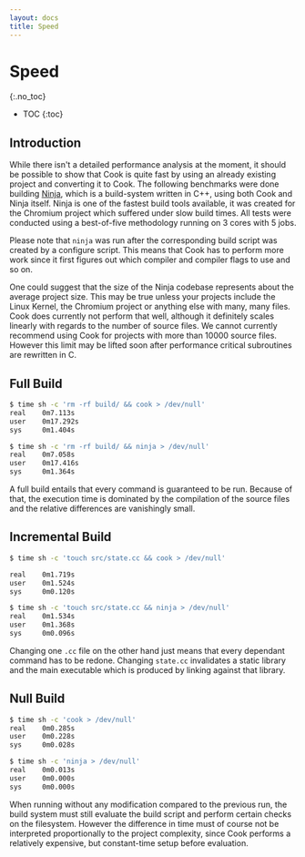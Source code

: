```yaml
---
layout: docs
title: Speed
---
```


# Speed
{:.no_toc}

* TOC
{:toc}


## Introduction

While there isn't a detailed performance analysis at the moment, it should be
possible to show that Cook is quite fast by using an already existing project
and converting it to Cook. The following benchmarks were done building
[Ninja](https://github.com/ninja-build/ninja), which is a build-system
written in C++, using both Cook and Ninja itself. Ninja is one 
of the fastest build tools available, it was created for the Chromium 
project which suffered under slow build times. All tests were conducted using a 
best-of-five methodology running on 3 cores with 5 jobs.

Please note that `ninja` was run after the corresponding build script was
created by a configure script. This means that Cook has to perform more work
since it first figures out which compiler and compiler flags to use and so on.

One could suggest that the size of the Ninja codebase represents about the 
average project size. This may be true unless your projects include the Linux
Kernel, the Chromium project or anything else with many, many files. Cook does
currently not perform that well, although it definitely scales linearly with 
regards to the number of source files. We cannot currently recommend using
Cook for projects with more than 10000 source files. However this limit may
be lifted soon after performance critical subroutines are rewritten in C.


## Full Build

```bash
$ time sh -c 'rm -rf build/ && cook > /dev/null'
real    0m7.113s
user    0m17.292s
sys     0m1.404s

$ time sh -c 'rm -rf build/ && ninja > /dev/null'
real    0m7.058s
user    0m17.416s
sys     0m1.364s
```

A full build entails that every command is guaranteed to be run. Because of
that, the execution time is dominated by the compilation of the source files
and the relative differences are vanishingly small.


## Incremental Build

```bash
$ time sh -c 'touch src/state.cc && cook > /dev/null'

real    0m1.719s
user    0m1.524s
sys     0m0.120s

$ time sh -c 'touch src/state.cc && ninja > /dev/null'
real    0m1.534s
user    0m1.368s
sys     0m0.096s
```

Changing one `.cc` file on the other hand just means that every dependant 
command has to be redone. Changing `state.cc` invalidates a static library and
the main executable which is produced by linking against that library.


## Null Build

```bash
$ time sh -c 'cook > /dev/null'
real    0m0.285s
user    0m0.228s
sys     0m0.028s

$ time sh -c 'ninja > /dev/null'
real    0m0.013s
user    0m0.000s
sys     0m0.000s
```

When running without any modification compared to the previous run, the build 
system must still evaluate the build script and perform certain checks on the
filesystem. However the difference in time must of course not be interpreted 
proportionally to the project complexity, since Cook performs a relatively 
expensive, but constant-time setup before evaluation.
